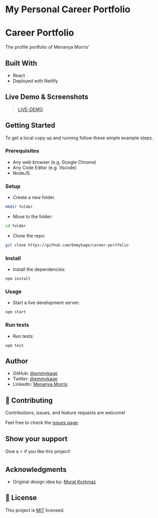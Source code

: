 # My Personal Career Portfolio

# Career Portfolio

The profile portfolio of Menanya Morris'



## Built With

- React
- Deployed with Netlify

## Live Demo & Screenshots

> [LIVE-DEMO](https://guileless-sable-394525.netlify.app/)

## Getting Started

To get a local copy up and running follow these simple example steps.

### Prerequisites

- Any web browser (e.g. Google Chrome)
- Any Code Editor (e.g. Vscode)
- NodeJS

### Setup

- Create a new folder.

```bash
mkdir folder
```

- Move to the folder:

```bash
cd folder
```

- Clone the repo:

```bash
git clone https://github.com/Emmykage/career-portfolio
```

### Install

- Install the dependencies:

```
npm install
```

### Usage

- Start a live development server:

```
npm start
```

### Run tests

- Run tests:

```
npm test
```

## Author

- GitHub: [@emmykage](https://github.com/emmykage)
- Twitter: [@emmykage](https://twitter.com/emmykage)
- LinkedIn: [Menanya Morris](https://www.linkedin.com/in/morris-menanya-a51985104/)

## 🤝 Contributing

Contributions, issues, and feature requests are welcome!

Feel free to check the [issues page](https://github.com/Emmykage/Final-capstone-project/issues).

## Show your support

Give a ⭐️ if you like this project!

## Acknowledgments

- Original design idea by: [Murat Korkmaz](https://www.behance.net/muratk)

## 📝 License

This project is [MIT](./LICENSE) licensed.
